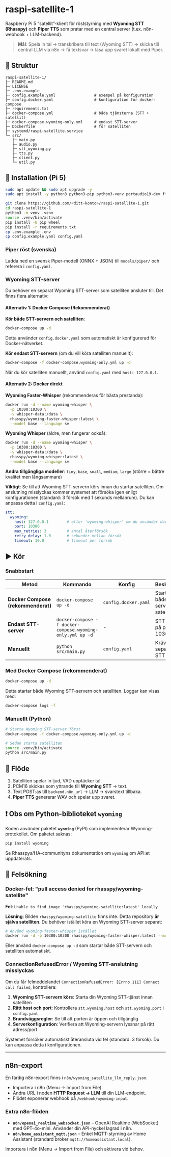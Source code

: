 # raspi-satellite-1

Raspberry Pi 5 “satellit”-klient för röststyrning med **Wyoming STT (Rhasspy)** och **Piper TTS** som pratar med en central server (t.ex. n8n-webhook + LLM-backend).

> **Mål**: Spela in tal → transkribera till text (Wyoming STT) → skicka till central LLM via n8n → få textsvar → läsa upp svaret lokalt med Piper.

## 📁 Struktur
```
raspi-satellite-1/
├─ README.md
├─ LICENSE
├─ .env.example
├─ config.example.yaml                 # exempel på konfiguration
├─ config.docker.yaml                  # konfiguration för docker-compose
├─ requirements.txt
├─ docker-compose.yml                  # båda tjänsterna (STT + satellit)
├─ docker-compose.wyoming-only.yml     # endast STT-server
├─ Dockerfile                          # för satelliten
├─ systemd/raspi-satellite.service
└─ src/
   ├─ main.py
   ├─ audio.py
   ├─ stt_wyoming.py
   ├─ tts.py
   ├─ client.py
   └─ util.py
```

## 🔧 Installation (Pi 5)

```bash
sudo apt update && sudo apt upgrade -y
sudo apt install -y python3 python3-pip python3-venv portaudio19-dev ffmpeg sox alsa-utils
```

```bash
git clone https://github.com/<ditt-konto>/raspi-satellite-1.git
cd raspi-satellite-1
python3 -m venv .venv
source .venv/bin/activate
pip install -U pip wheel
pip install -r requirements.txt
cp .env.example .env
cp config.example.yaml config.yaml
```

### Piper röst (svenska)
Ladda ned en svensk Piper-modell (ONNX + JSON) till `models/piper/` och referera i `config.yaml`.

### Wyoming STT-server

Du behöver en separat Wyoming STT-server som satelliten ansluter till. Det finns flera alternativ:

#### Alternativ 1: Docker Compose (Rekommenderat)

**Kör både STT-servern och satelliten**:
```bash
docker-compose up -d
```
Detta använder `config.docker.yaml` som automatiskt är konfigurerad för Docker-nätverket.

**Kör endast STT-servern** (om du vill köra satelliten manuellt):
```bash
docker-compose -f docker-compose.wyoming-only.yml up -d
```
När du kör satelliten manuellt, använd `config.yaml` med `host: 127.0.0.1`.

#### Alternativ 2: Docker direkt

**Wyoming Faster-Whisper** (rekommenderas för bästa prestanda):
```bash
docker run -d --name wyoming-whisper \
  -p 10300:10300 \
  -v whisper-data:/data \
  rhasspy/wyoming-faster-whisper:latest \
  --model base --language sv
```

**Wyoming Whisper** (äldre, men fungerar också):
```bash
docker run -d --name wyoming-whisper \
  -p 10300:10300 \
  -v whisper-data:/data \
  rhasspy/wyoming-whisper:latest \
  --model base --language sv
```

**Andra tillgängliga modeller**: `tiny`, `base`, `small`, `medium`, `large` (större = bättre kvalitet men långsammare)

**Viktigt**: Se till att Wyoming STT-servern körs innan du startar satelliten. Om anslutning misslyckas kommer systemet att försöka igen enligt konfigurationen (standard: 3 försök med 1 sekunds mellanrum). Du kan anpassa detta i `config.yaml`:

```yaml
stt:
  wyoming:
    host: 127.0.0.1        # eller 'wyoming-whisper' om du använder docker-compose
    port: 10300
    max_retries: 3         # antal återförsök
    retry_delay: 1.0       # sekunder mellan försök
    timeout: 10.0          # timeout per försök
```

## ▶️ Kör

### Snabbstart

| Metod | Kommando | Konfig | Beskrivning |
|-------|----------|--------|-------------|
| **Docker Compose (rekommenderat)** | `docker-compose up -d` | `config.docker.yaml` | Startar både STT-server och satellit |
| **Endast STT-server** | `docker-compose -f docker-compose.wyoming-only.yml up -d` | - | STT-server på port 10300 |
| **Manuellt** | `python src/main.py` | `config.yaml` | Kräver separat STT-server |

### Med Docker Compose (rekommenderat)
```bash
docker-compose up -d
```

Detta startar både Wyoming STT-servern och satelliten. Loggar kan visas med:
```bash
docker-compose logs -f
```

### Manuellt (Python)
```bash
# Starta Wyoming STT-server först
docker-compose -f docker-compose.wyoming-only.yml up -d

# Sedan starta satelliten
source .venv/bin/activate
python src/main.py
```

## 🧪 Flöde
1) Satelliten spelar in ljud, VAD upptäcker tal.
2) PCM16 skickas som yttrande till **Wyoming STT** → text.
3) Text POST:as till `backend.n8n_url` → LLM → svarstext tillbaka.
4) **Piper TTS** genererar WAV och spelar upp svaret.

## ❗ Obs om Python-biblioteket `wyoming`
Koden använder paketet **`wyoming`** (PyPI) som implementerar Wyoming-protokollet. Om paketet saknas:
```bash
pip install wyoming
```
Se Rhasspys/HA-communityns dokumentation om `wyoming` om API:et uppdaterats.

## 🔧 Felsökning

### Docker-fel: "pull access denied for rhasspy/wyoming-satellite"

**Fel**: `Unable to find image 'rhasspy/wyoming-satellite:latest' locally`

**Lösning**: Bilden `rhasspy/wyoming-satellite` finns inte. Detta repository **är själva satelliten**. Du behöver istället köra en Wyoming STT-server separat:

```bash
# Använd wyoming-faster-whisper istället
docker run -d -p 10300:10300 rhasspy/wyoming-faster-whisper:latest --model base --language sv
```

Eller använd `docker-compose up -d` som startar både STT-servern och satelliten automatiskt.

### ConnectionRefusedError / Wyoming STT-anslutning misslyckas

Om du får felmeddelandet `ConnectionRefusedError: [Errno 111] Connect call failed`, kontrollera:

1. **Wyoming STT-servern körs**: Starta din Wyoming STT-tjänst innan satelliten
2. **Rätt host och port**: Kontrollera `stt.wyoming.host` och `stt.wyoming.port` i `config.yaml`
3. **Brandväggsregler**: Se till att porten är öppen och tillgänglig
4. **Serverkonfiguration**: Verifiera att Wyoming-servern lyssnar på rätt adress/port

Systemet försöker automatiskt återansluta vid fel (standard: 3 försök). Du kan anpassa detta i konfigurationen.

---

## n8n-export
En färdig n8n-export finns i `n8n/wyoming_satellite_llm_reply.json`.
- Importera i n8n (Menu → Import from File).
- Ändra URL i noden **HTTP Request → LLM** till din LLM-endpoint.
- Flödet exponerar webhook på `/webhook/wyoming-input`.



### Extra n8n-flöden

- **`n8n/openai_realtime_websocket.json`** – OpenAI Realtime (WebSocket) med GPT-4o-mini. Använder din API-nyckel lagrad i n8n.
- **`n8n/home_assistant_mqtt.json`** – Enkel MQTT-styrning av Home Assistant (standard broker `mqtt://homeassistant.local`).

Importera i n8n (Menu → Import from File) och aktivera vid behov.
